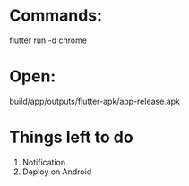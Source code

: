 

# Commands:
flutter run -d chrome

# Open:
build/app/outputs/flutter-apk/app-release.apk


# Things left to do
1. Notification
2. Deploy on Android